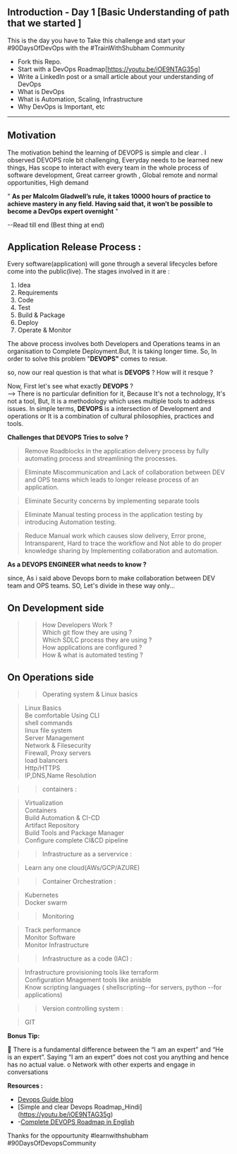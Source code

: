 ## Introduction - Day 1 [Basic Understanding of path that we started ]

This is the day you have to Take this challenge and start your #90DaysOfDevOps with the #TrainWithShubham Community

- Fork this Repo.
- Start with a DevOps Roadmap[https://youtu.be/iOE9NTAG35g]
- Write a LinkedIn post or a small article about your understanding of DevOps
 - What is DevOps
 - What is Automation, Scaling, Infrastructure
 - Why DevOps is Important, etc

--------------------------------------------
## Motivation

   The motivation behind the learning of DEVOPS is simple and clear . I observed DEVOPS role bit challenging, Everyday needs to be learned new things, Has scope to        interact with every team in the whole process of software development, Great carreer growth , Global remote and normal opportunities, High demand



 " **As per Malcolm Gladwell’s rule, it takes 10000 hours of practice to achieve mastery in any field. Having said that, it won’t be possible to become a DevOps expert overnight** "


--Read till end (Best thing at end)

## Application Release Process :

Every software(application) will gone through a several lifecycles before come into the public(live). The stages involved in it are :
<br/>
1. Idea<br/>
2. Requirements<br/>
3. Code<br/>
4. Test<br/>
5. Build & Package<br/>
6. Deploy<br/>
7. Operate & Monitor<br/>

The above process involves both Developers and Operations teams in an organisation to Complete Deployment.But, It is taking longer time. So, In order to solve this problem "**DEVOPS"** comes to resue.

so, now our real question is that what is **DEVOPS** ? How will it resque ? 

Now, First let's see what exactly **DEVOPS** ?<br/>
--> There is no particular definition for it, Because It's not a technology, It's not a tool, But, It is a methodology which uses multiple tools to address issues.
In simple terms, **DEVOPS** is a intersection of Development and operations or It is a combination of cultural philosophies, practices and tools.
 
 **Challenges that DEVOPS Tries to solve ?**
 
 > Remove Roadblocks in the application delivery process by fully automating process and streamlining the processes.

> Eliminate Miscommunication and Lack of collaboration between DEV and OPS teams which leads to longer release process of an application.

> Eliminate Security concerns by implementing separate tools 

> Eliminate Manual testing process in the application testing by introducing Automation testing.

> Reduce Manual work which causes slow delivery, Error prone, Intransparent, Hard to trace the workflow and Not able to do proper knowledge sharing by Implementing collaboration and automation.


**As a DEVOPS ENGINEER what needs to know ?**

since, As i said above Devops born to make collaboration between DEV team and OPS teams. SO, Let's divide in these way only...

## On Development side

 >>How Developers Work ?<br>
 >>Which git flow they are using ?<br>
 >>Which SDLC process they are using ?<br>
 >>How applications are configured ?<br>
 >>How & what is automated testing ?

## On Operations side

>>Operating system & Linux basics<br>

  > Linux Basics<br>
  > Be comfortable Using CLI<br>
  > shell commands<br>
  > linux file system<br>
  > Server Management<br>
  > Network & Filesecurity<br>
  > Firewall, Proxy servers<br>
  > load balancers<br>
  > Http/HTTPS<br>
  > IP,DNS,Name Resolution

>>containers :

  > Virtualization<br>
  > Containers<br>
  >  Build Automation & CI-CD<br> 
  >  Artifact Repository<br>
  >  Build Tools and Package Manager<br>
  >  Configure complete CI&CD pipeline

>>Infrastructure as a servervice :

  > Learn any one cloud(AWs/GCP/AZURE)<br>
 
>>Container Orchestration :

  > Kubernetes<br>
  > Docker swarm

>>Monitoring

  > Track performance<br>
  >  Monitor Software<br>
  >   Monitor Infrastructure<br>
 
 >>Infrastructure as a code (IAC) :

   > Infrastructure provisioning tools like terraform<br>
   > Configuration Mnagement tools like anisble <br>
   > Know scripting languages ( shellscripting--for servers, python --for applications)

>> Version controlling system :

  > GIT

**Bonus Tip:**

	There is a fundamental difference between the “I am an expert” and “He is an expert”. Saying “I am an expert” does not cost you anything and hence has no actual value. 
o	Network with other experts and engage in conversations

**Resources :**

- [Devops Guide blog ](https://yourdevopsmentor.com/blog/how-to-become-a-devops-engineer/)
- [Simple and clear Devops Roadmap_Hindi] (https://youtu.be/iOE9NTAG35g)
- -[Complete DEVOPS Roadmap in English](https://youtu.be/9pZ2xmsSDdo)

Thanks for the oppourtunity #learnwithshubham #90DaysOfDevopsCommunity

